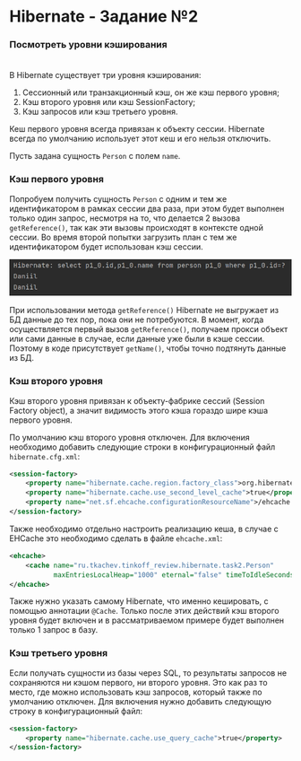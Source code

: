 # Hibernate - Задание №2

### Посмотреть уровни кэширования<br/><br/>

В Hibernate существует три уровня кэширования:

1. Сессионный или транзакционный кэш, он же кэш первого уровня;
2. Кэш второго уровня или кэш SessionFactory;
3. Кэш запросов или кэш третьего уровня.

Кеш первого уровня всегда привязан к объекту сессии. Hibernate всегда 
по умолчанию использует этот кеш и его нельзя отключить. 

Пусть задана сущность `Person` с полем `name`.

### Кэш первого уровня

Попробуем получить сущность `Person` с одним и тем же идентификатором в рамках сессии два раза, при этом будет 
выполнен только один запрос, несмотря на то, что делается 2 вызова `getReference()`, 
так как эти вызовы происходят в контексте одной сессии. Во время второй попытки 
загрузить план с тем же идентификатором будет использован кэш сессии.

![Кэш первого уровня](Task2.1.png)

При использовании метода `getReference()` Hibernate не выгружает из БД 
данные до тех пор, пока они не потребуются. В момент, когда осуществляется
первый вызов `getReference()`, получаем прокси объект или сами данные 
в случае, если данные уже были в кэше сессии. Поэтому в коде присутствует
`getName()`, чтобы точно подтянуть данные из БД.

### Кэш второго уровня
Кэш второго уровня привязан к объекту-фабрике сессий (Session Factory object), 
а значит видимость этого кэша гораздо шире кэша первого уровня.

По умолчанию кэш второго уровня отключен. Для включения необходимо добавить 
следующие строки в конфигурационный файл `hibernate.cfg.xml`:
```xml
<session-factory>
    <property name="hibernate.cache.region.factory_class">org.hibernate.cache.ehcache.SingletonEhCacheRegionFactory</property>
    <property name="hibernate.cache.use_second_level_cache">true</property>
    <property name="net.sf.ehcache.configurationResourceName">/ehcache.xml</property>
</session-factory>
```

Также необходимо отдельно настроить реализацию кеша, в случае с EHCache это необходимо 
сделать в файле `ehcache.xml`:
```xml
<ehcache>
    <cache name="ru.tkachev.tinkoff_review.hibernate.task2.Person"
           maxEntriesLocalHeap="1000" eternal="false" timeToIdleSeconds="300" timeToLiveSeconds="600"/>
</ehcache>
```

Также нужно указать самому Hibernate, что именно кешировать, с помощью аннотации `@Cache`. 
Только после этих действий кэш второго уровня будет включен и в рассматриваемом примере будет 
выполнен только 1 запрос в базу.

### Кэш третьего уровня
Если получать сущности из базы через SQL, то результаты запросов не сохраняются 
ни кэшом первого, ни второго уровня. Это как раз то место, где можно использовать 
кэш запросов, который также по умолчанию отключен. Для включения нужно добавить 
следующую строку в конфигурационный файл: 
```xml
<session-factory>
    <property name="hibernate.cache.use_query_cache">true</property>
</session-factory>
```